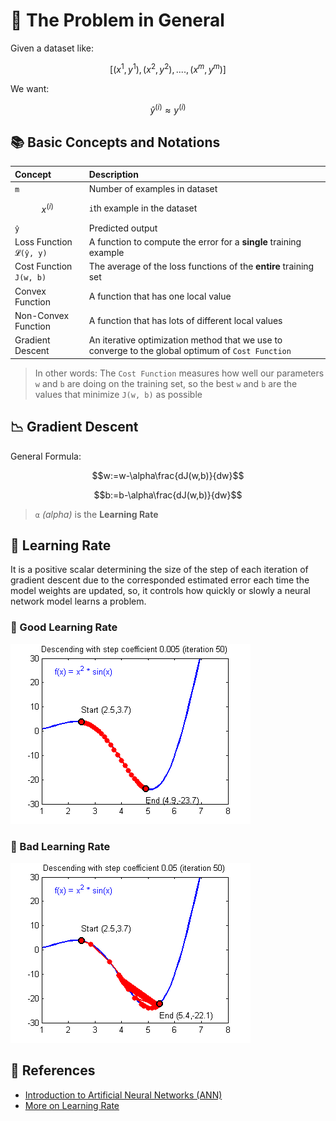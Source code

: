 # 🔎 The Problem in General



Given a dataset like:

$$[(x^{1},y^{1}), (x^{2},y^{2}), ...., (x^{m},y^{m})]$$

We want:

$$\hat{y}^{(i)} \approx y^{(i)}$$

## 📚 Basic Concepts and Notations

| Concept | Description |
| :--- | :--- |
| `m` | Number of examples in dataset |
| $$x^{(i)}$$ | `i`th example in the dataset |
| `ŷ` | Predicted output |
| Loss Function `𝓛(ŷ, y)` | A function to compute the error for a **single** training example |
| Cost Function `𝙹(w, b)` | The average of the loss functions of the **entire** training set |
| Convex Function | A function that has one local value |
| Non-Convex Function | A function that has lots of different local values |
| Gradient Descent | An iterative optimization method that we use to converge to the global optimum of `Cost Function` |

> In other words: The `Cost Function` measures how well our parameters `w` and `b` are doing on the training set, so the best `w` and `b` are the values that minimize `𝙹(w, b)` as possible

## 📉 Gradient Descent

General Formula:

$$w:=w-\alpha\frac{dJ(w,b)}{dw}$$

$$b:=b-\alpha\frac{dJ(w,b)}{dw}$$

> `α` _\(alpha\)_ is the **Learning Rate**

## 🥽 Learning Rate

It is a positive scalar determining the size of the step of each iteration of gradient descent due to the corresponded estimated error each time the model weights are updated, so, it controls how quickly or slowly a neural network model learns a problem.

### 🎀 Good Learning Rate

![](../.gitbook/assets/goodsgd.gif)

### 💢 Bad Learning Rate

![](../.gitbook/assets/badsgd.gif)

## 🧐 References

* [Introduction to Artificial Neural Networks \(ANN\)](https://searchenterpriseai.techtarget.com/definition/neural-network)
* [More on Learning Rate](https://machinelearningmastery.com/learning-rate-for-deep-learning-neural-networks/)


